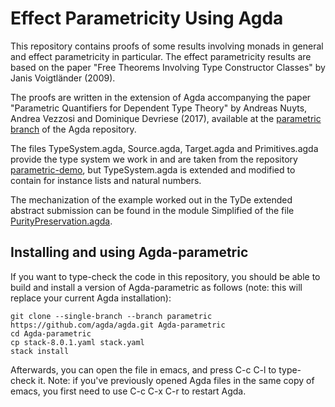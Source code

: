 # Effect Parametricity Using Agda

This repository contains proofs of some results involving monads in general and effect parametricity in particular.
The effect parametricity results are based on the paper "Free Theorems Involving Type Constructor Classes" by Janis Voigtländer (2009).

The proofs are written in the extension of Agda accompanying the paper "Parametric Quantifiers for Dependent Type Theory" by Andreas Nuyts, Andrea Vezzosi and Dominique Devriese (2017), available at the [parametric branch](https://github.com/agda/agda/tree/parametric) of the Agda repository.

The files TypeSystem.agda, Source.agda, Target.agda and Primitives.agda provide the type system we work in and are taken from the repository [parametric-demo](https://github.com/Saizan/parametric-demo), but TypeSystem.agda is extended and modified to contain for instance lists and natural numbers.

The mechanization of the example worked out in the TyDe extended abstract submission can be found in the module Simplified of the file [PurityPreservation.agda](EffectParametricity/PurityPreservation.agda).

## Installing and using Agda-parametric

  If you want to type-check the code in this repository, you should be able to build and install a version of Agda-parametric as follows (note: this will replace your current Agda installation):

    git clone --single-branch --branch parametric https://github.com/agda/agda.git Agda-parametric
    cd Agda-parametric
    cp stack-8.0.1.yaml stack.yaml
    stack install

  Afterwards, you can open the file in emacs, and press C-c C-l to type-check it.
  Note: if you've previously opened Agda files in the same copy of emacs, you first need to use C-c C-x C-r to restart Agda.
